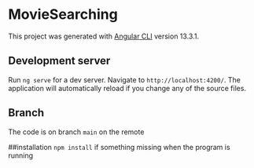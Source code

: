 # MovieSearching

This project was generated with [Angular CLI](https://github.com/angular/angular-cli) version 13.3.1.

## Development server

Run `ng serve` for a dev server. Navigate to `http://localhost:4200/`. The application will automatically reload if you change any of the source files.

## Branch
The code is on branch `main` on the remote

##installation
`npm install` if something missing when the program is running  


 